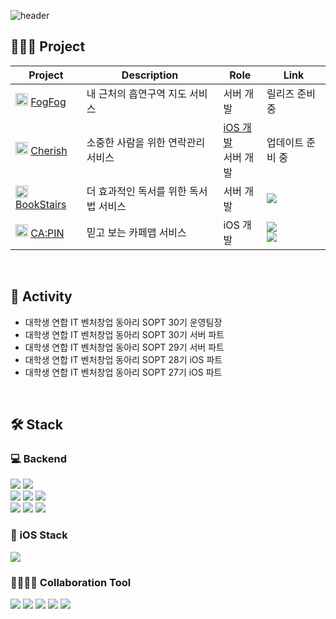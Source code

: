 ![header](https://user-images.githubusercontent.com/61549796/236685291-84b6df60-d7ba-4c23-ba86-1305cba711d4.png)

## 🏃🏻‍♀️ Project
| Project | Description | Role | Link |
|------|----|---|----|
| <img src="https://user-images.githubusercontent.com/20807197/218327683-6004256d-c05b-46fe-a517-a2245d1e5bb2.png" width="20px" height="20px"/> [FogFog](https://github.com/TeamFogFog/FogFog-Server)| 내 근처의 흡연구역 지도 서비스 | 서버 개발 | 릴리즈 준비 중 |
| <img src="https://user-images.githubusercontent.com/20807197/219945624-4fded25a-7f6b-46af-98b6-196a5da1fb43.png" width="20px" height="20px" /> [Cherish](https://github.com/NewCherish) | 소중한 사람을 위한 연락관리 서비스 | [iOS 개발](https://github.com/TeamCherish/Cherish-iOS)</br>서버 개발 | 업데이트 준비 중 |
| <img src="https://user-images.githubusercontent.com/61549796/236687797-e0ca27e5-440f-487e-bb55-e0fd56c46568.png" width="20px" height="20px" /> [BookStairs](https://github.com/TeamBookTez/booktez-server) | 더 효과적인 독서를 위한 독서법 서비스 | 서버 개발 | <a href="https://book-stairs.com/" target="_blank"><img src="https://img.shields.io/badge/-bookstairs-FD5F1E?style=for-the-badge&logo=googlechrome&logoColor=white"/></a> |
| <img src="https://user-images.githubusercontent.com/61549796/236687980-b9b07c62-ad5f-4d90-9607-7ba4fcf321bd.png" width="20px" height="20px" /> [CA:PIN](https://github.com/teamCA-PIN/CA-PIN_iOS) | 믿고 보는 카페맵 서비스 | iOS 개발 | <a href="https://apps.apple.com/kr/app/%EC%B9%B4%ED%95%80-capin/id1600216179" target="_blank"><img src="https://img.shields.io/badge/-appstore-0D96F6?style=for-the-badge&logo=appstore&logoColor=white"/></a></br><a href="https://play.google.com/store/apps/details?id=com.caffeine.capin&hl=ko" target="_blank"><img src="https://img.shields.io/badge/-googleplay-414141?style=for-the-badge&logo=googleplay&logoColor=white"/></a> |
</br>

## 🐠 Activity
- 대학생 연합 IT 벤처창업 동아리 SOPT 30기 운영팀장
- 대학생 연합 IT 벤처창업 동아리 SOPT 30기 서버 파트
- 대학생 연합 IT 벤처창업 동아리 SOPT 29기 서버 파트
- 대학생 연합 IT 벤처창업 동아리 SOPT 28기 iOS 파트
- 대학생 연합 IT 벤처창업 동아리 SOPT 27기 iOS 파트
</br>

## 🛠 Stack
### 💻 Backend
<span>
  <img src="https://img.shields.io/badge/-TypeScript-%233178C6?style=for-the-badge&logo=TypeScript&logoColor=white">
  <img src="https://img.shields.io/badge/-JavaScript-%23F7DF1E?style=for-the-badge&logo=JavaScript&logoColor=white">
<!--   <img src="https://img.shields.io/badge/-Python-%233776AB?style=for-the-badge&logo=Python&logoColor=black"> -->
</span>
</br>
<span>
  <img src="https://img.shields.io/badge/Node.js-339933?style=for-the-badge&logo=Node.js&logoColor=white"/>
  <img src="https://img.shields.io/badge/Nest.js-E0234E?style=for-the-badge&logo=NestJS&logoColor=white"/>
  <img src="https://img.shields.io/badge/Express-000000?style=for-the-badge&logo=Express&logoColor=white"/>
</span>
</br>
<span>
  <img src="https://img.shields.io/badge/PostgreSQL-4169E1?style=for-the-badge&logo=PostgreSQL&logoColor=white"/>
  <img src="https://img.shields.io/badge/mongodb-339933?style=for-the-badge&logo=mongodb&logoColor=white"/>
  <img src="https://img.shields.io/badge/mysql-4479A1?style=for-the-badge&logo=mysql&logoColor=white"/>
</span>


### 📱 iOS Stack
<span>
  <img src="https://img.shields.io/badge/Swift-F05138?style=for-the-badge&logo=Swift&logoColor=white"/>
</span>


### 👨‍👩‍👧‍👧 Collaboration Tool
<span>
  <img src="https://img.shields.io/badge/-GitHub-%23000000?style=for-the-badge&logo=GitHub&logoColor=white">
  <img src="https://img.shields.io/badge/-Notion-%23000000?style=for-the-badge&logo=Notion&logoColor=white">
  <img src="https://img.shields.io/badge/-Figma-%23F24E1E?style=for-the-badge&logo=Slack&logoColor=white">
  <img src="https://img.shields.io/badge/-Slack-%234A154B?style=for-the-badge&logo=Slack&logoColor=white">
  <img src="https://img.shields.io/badge/-Adobe-%23FF0000?style=for-the-badge&logo=Adobe&logoColor=white">
</span>



<!--
**seohyun-106/seohyun-106** is a ✨ _special_ ✨ repository because its `README.md` (this file) appears on your GitHub profile.

Here are some ideas to get you started:

- 🔭 I’m currently working on ...
- 🌱 I’m currently learning ...
- 👯 I’m looking to collaborate on ...
- 🤔 I’m looking for help with ...
- 💬 Ask me about ...
- 📫 How to reach me: ...
- 😄 Pronouns: ...
- ⚡ Fun fact: ...
-->

